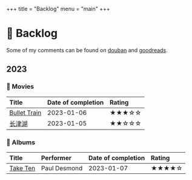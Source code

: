 +++
title = "Backlog"
menu = "main"
+++

# 📝 Backlog

Some of my comments can be found on [douban](https://www.douban.com/people/rexarski/) and [goodreads](https://www.goodreads.com/rexarski).

## 2023

<!-- ### 📚 Books -->

<!-- | Title | Author | Date of completion | Rating | -->
<!-- | :---- | :----- | :----------------- | :----- | -->

### 🍿 Movies

| Title                                                      | Date of completion | Rating |
| :--------------------------------------------------------- | :----------------- | :----- |
| [Bullet Train](https://movie.douban.com/subject/35118954/) | 2023-01-06         | ★★★☆☆  |
| [长津湖](https://movie.douban.com/subject/25845392/)       | 2023-01-05         | ★★☆☆☆  |

<!-- ### 📺 TV Shows -->

<!-- | Title | Date of completion | Rating | -->
<!-- | :---- | :----------------- | :----- | -->

### 🎷 Albums

| Title                                                 | Performer    | Date of completion | Rating |
| :---------------------------------------------------- | :----------- | :----------------- | :----- |
| [Take Ten](https://music.douban.com/subject/1428111/) | Paul Desmond | 2023-01-07         | ★★★★☆  |

<!-- ### 🎮 Games -->

<!-- | Title | Date of completion | Rating | -->
<!-- | :---- | :----------------- | :----- | -->

<!-- ### 🎧 Audio Books -->

<!-- | Title | Date of completion | Rating | -->
<!-- | :---- | :----------------- | :----- | -->